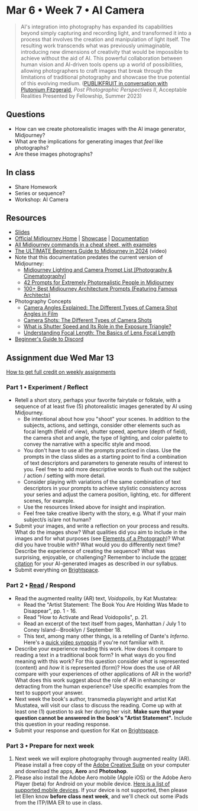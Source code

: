 # Mar 6 • Week 7 • AI Camera

> AI's integration into photography has expanded its capabilities
> beyond simply capturing and recording light, and transformed it into a
> process that involves the creation and manipulation of light itself. The
> resulting work transcends what was previously unimaginable, introducing new
> dimensions of creativity that would be impossible to achieve without the aid
> of AI. This powerful collaboration between human vision and AI-driven tools
> opens up a world of possibilities, allowing photographers to craft images
> that break through the limitations of traditional photography and showcase
> the true potential of this evolving medium. ([PUBLIKFRUIT in
> conversation with Plutonium Fitzgerald](https://postphotography.xyz/ppp2/in-conversation/publikfruit), *Post Photographic Perspectives II*, Acceptable
> Realities Presented by Fellowship, Summer 2023)

## Questions

- How can we create photorealistic images with the AI image generator,
  Midjourney?
- What are the implications for generating images that *feel* like photographs?
- Are these images photographs?

## In class

- Share Homework
- Series or sequence?
- Workshop: AI Camera

## Resources

- [Slides](https://drive.google.com/drive/folders/1qIvZPNF94dAizOjOpymky5bexo8bdELj?usp=drive_link)
- [Official Midjourney Home](https://www.midjourney.com/home) |
  [Showcase](https://www.midjourney.com/showcase)
  | [Documentation](https://docs.midjourney.com/)
- [All Midjourney commands in a cheat sheet, with
  examples](https://aituts.com/midjourney-cheatsheet/)
- [The ULTIMATE Beginners Guide to Midjourney in
  2024](https://www.youtube.com/watch?v=LsNHsfZFjlA) (video)
- Note that this documentation predates the current version of Midjourney:
  - [Midjourney Lighting and Camera Prompt List [Photography &
    Cinematography]](https://aituts.com/midjourney-camera-prompts/)
  - [42 Prompts for Extremely Photorealistic People in
    Midjourney](https://aituts.com/midjourney-photorealistic/#Putting_it_all_together)
  - [100+ Best Midjourney Architecture Prompts (Featuring Famous
    Architects)](https://aituts.com/midjourney-architecture/)
- Photography Concepts
  - [Camera Angles Explained: The Different Types of Camera Shot Angles in
    Film](https://www.studiobinder.com/blog/types-of-camera-shot-angles-in-film/)
  - [Camera Shots: The Different Types of Camera
    Shots](https://www.studiobinder.com/blog/ultimate-guide-to-camera-shots/#shot-size)
  - [What is Shutter Speed and Its Role in the Exposure
    Triangle?](https://www.studiobinder.com/blog/what-is-shutter-speed/)
  - [Understanding Focal Length: The Basics of Lens Focal
    Length](https://www.studiobinder.com/blog/focal-length-camera-lenses-explained/#Focal-Length-Basics)
- [Beginner's Guide to
  Discord](https://support.discord.com/hc/en-us/articles/360045138571-Beginner-s-Guide-to-Discord)

## Assignment due Wed Mar 13

[How to get full credit on weekly
assignments](https://github.com/ellennickles/xphoto-s24/tree/main#assessment-and-evaluation)

### Part 1 • Experiment / Reflect

- Retell a short story, perhaps your favorite fairytale or folktale, with a
  sequence of at least five (5) photorealistic images generated by AI using
  Midjourney.
  - Be intentional about how you "shoot" your scenes. In addition to the
    subjects, actions, and settings, consider other elements such as focal
    length (field of view), shutter speed, aperture (depth of field), the camera
    shot and angle, the type of lighting, and color palette to convey the
    narrative with a specific style and mood.
  - You don't have to use all the prompts practiced in class. Use the prompts in
    the class slides as a starting point to find a combination of text
    descriptors and parameters to generate results of interest to you. Feel free
    to add more descriptive words to flush out the subject / action / setting
    with more detail.
  - Consider playing with variations of the same combination of text
    descriptors in your prompts to achieve stylistic consistency across your
    series and adjust the camera position, lighting, etc. for different scenes, for example.
  - Use the resources linked above for insight and inspiration.
  - Feel free take creative liberty with the story, e.g. What if your main
    subject/s is/are not human?
- Submit your images, and write a reflection on your process and results. What
  do the images show? What qualities did you aim to include in the images and
  for what purposes (see [Elements of a Photograph](https://github.com/ellennickles/xphoto-s24/blob/main/resources/photograph-elements.md))? What
  did you have trouble with? What would you do differently next time? Describe
  the experience of creating the sequence? What was surprising, enjoyable, or
  challenging? Remember to include the [proper
  citation](https://github.com/ellennickles/xphoto-s24?tab=readme-ov-file#generative-ai-tools)
  for your AI-generated images as described in our syllabus.
- Submit everything on
  [Brightspace](https://brightspace.nyu.edu/d2l/home/344680).

### Part 2 • [Read](https://drive.google.com/drive/folders/1qIvZPNF94dAizOjOpymky5bexo8bdELj) / Respond

- Read the augmented reality (AR) text, *Voidopolis*, by Kat Mustatea:
  - Read the "Artist Statement: The Book You Are Holding Was Made to Disappear",
    pp. 1 - 16.
  - Read "How to Activate and Read Voidopolis", p. 21.
  - Read an excerpt of the text itself from pages, Manhattan / July 1 to
    Coney Island--Brooklyn / September 18.
  - This text, among many other things, is a retelling of Dante's *Inferno*.
    Here's a [quick video synopsis](https://www.youtube.com/watch?v=EE5ihycCq54)
    if you're not familiar with it.
- Describe your experience reading this work. How does it compare to reading a
  text in a traditional book form? In what ways do you find meaning with this
  work? For this question consider *what* is represented (content) and *how* it
  is represented (form)? How does the use of AR compare with your experiences of
  other applications of AR in the world? What does this work suggest about the
  role of AR in enhancing or detracting from the human experience? Use specific
  examples from the text to support your answer.
- Next week the book's author, transmedia playwright and artist Kat Mustatea,
  will visit our class to discuss the reading. Come up with at least one (1)
  question to ask her during her visit. **Make sure that your question cannot be
  answered in the book's "Artist Statement".** Include this question in your
  reading response.
- Submit your response and question for Kat on
  [Brightspace](https://brightspace.nyu.edu/d2l/home/344680).

### Part 3 • Prepare for next week

1. Next week we will explore photography through augmented reality (AR).
  Please install a free copy of the [Adobe Creative
  Suite](https://itp.nyu.edu/help/free-copy-of-adobe/) on your computer and
  download the apps, **Aero** and **Photoshop**.
2. Please also install the Adobe Aero mobile (Apple iOS) or the Adobe Aero
   Player (beta) for Android on your mobile device. [Here is a list of supported
   mobile
   devices](https://helpx.adobe.com/aero/system-requirements.html).
   If your device is not supported, then please let Ellen know **before class
   next week**, and we'll check out some iPads from the ITP/IMA ER to use in class.
